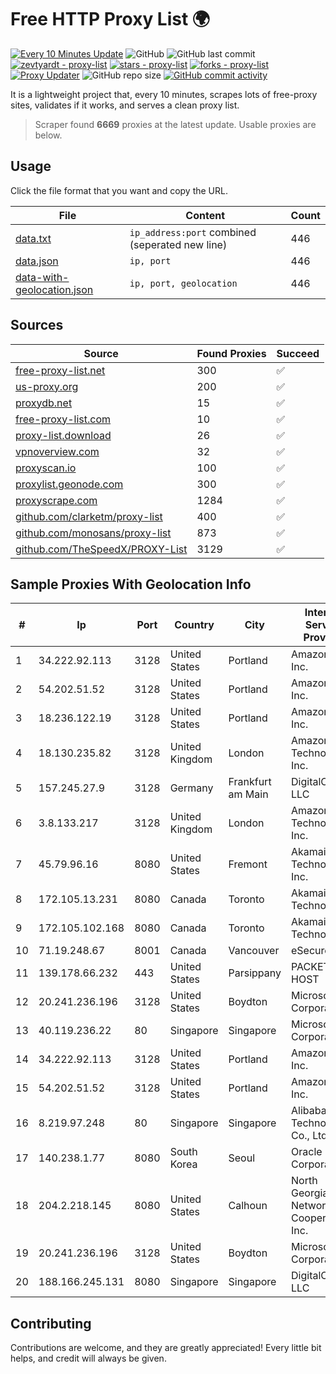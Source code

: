 
# Free HTTP Proxy List 🌍

[![Every 10 Minutes Update](https://github.com/mertguvencli/http-proxy-list/actions/workflows/main.yml/badge.svg?branch=main)](https://github.com/mertguvencli/http-proxy-list/actions/workflows/main.yml)
![GitHub](https://img.shields.io/github/license/mertguvencli/http-proxy-list)
![GitHub last commit](https://img.shields.io/github/last-commit/mertguvencli/http-proxy-list)
[![zevtyardt - proxy-list](https://img.shields.io/static/v1?label=zevtyardt&message=proxy-list&color=blue&logo=github)](https://github.com/zevtyardt/proxy-list "Go to GitHub repo")
[![stars - proxy-list](https://img.shields.io/github/stars/zevtyardt/proxy-list?style=social)](https://github.com/zevtyardt/proxy-list)
[![forks - proxy-list](https://img.shields.io/github/forks/zevtyardt/proxy-list?style=social)](https://github.com/zevtyardt/proxy-list)
[![Proxy Updater](https://github.com/zevtyardt/proxy-list/workflows/Proxy%20Updater/badge.svg)](https://github.com/zevtyardt/proxy-list/actions?query=workflow:"Proxy+Updater")
![GitHub repo size](https://img.shields.io/github/repo-size/zevtyardt/proxy-list)
[![GitHub commit activity](https://img.shields.io/github/commit-activity/m/zevtyardt/proxy-list?logo=commits)](https://github.com/zevtyardt/proxy-list/commits/main)

It is a lightweight project that, every 10 minutes, scrapes lots of free-proxy sites, validates if it works, and serves a clean proxy list.

> Scraper found **6669** proxies at the latest update. Usable proxies are below.

## Usage

Click the file format that you want and copy the URL.

|File|Content|Count|
|----|-------|-----|
|[data.txt](https://raw.githubusercontent.com/mertguvencli/http-proxy-list/main/proxy-list/data.txt)|`ip_address:port` combined (seperated new line)|446|
|[data.json](https://raw.githubusercontent.com/mertguvencli/http-proxy-list/main/proxy-list/data.json)|`ip, port`|446|
|[data-with-geolocation.json](https://raw.githubusercontent.com/mertguvencli/http-proxy-list/main/proxy-list/data-with-geolocation.json)|`ip, port, geolocation`|446|

## Sources

|Source|Found Proxies|Succeed|
|------|-------------|-------|
|[free-proxy-list.net](https://free-proxy-list.net)|300|✅|
|[us-proxy.org](https://www.us-proxy.org)|200|✅|
|[proxydb.net](http://proxydb.net)|15|✅|
|[free-proxy-list.com](https://free-proxy-list.com/?page=&port=&type%5B%5D=http&type%5B%5D=https&up_time=0&search=Search)|10|✅|
|[proxy-list.download](https://www.proxy-list.download/HTTP)|26|✅|
|[vpnoverview.com](https://vpnoverview.com/privacy/anonymous-browsing/free-proxy-servers)|32|✅|
|[proxyscan.io](https://www.proxyscan.io)|100|✅|
|[proxylist.geonode.com](https://proxylist.geonode.com/api/proxy-list?limit=300&page=1&sort_by=lastChecked&sort_type=desc&protocols=http,https)|300|✅|
|[proxyscrape.com](https://api.proxyscrape.com/v2/?request=displayproxies&protocol=http&timeout=10000&country=all&ssl=all&anonymity=all)|1284|✅|
|[github.com/clarketm/proxy-list](https://raw.githubusercontent.com/clarketm/proxy-list/master/proxy-list-raw.txt)|400|✅|
|[github.com/monosans/proxy-list](https://raw.githubusercontent.com/monosans/proxy-list/main/proxies/http.txt)|873|✅|
|[github.com/TheSpeedX/PROXY-List](https://raw.githubusercontent.com/TheSpeedX/PROXY-List/master/http.txt)|3129|✅|


## Sample Proxies With Geolocation Info

|#|Ip|Port|Country|City|Internet Service Provider|
|-|--|----|-------|----|-------------------------|
|1|34.222.92.113|3128|United States|Portland|Amazon.com, Inc.|
|2|54.202.51.52|3128|United States|Portland|Amazon.com, Inc.|
|3|18.236.122.19|3128|United States|Portland|Amazon.com, Inc.|
|4|18.130.235.82|3128|United Kingdom|London|Amazon Technologies Inc.|
|5|157.245.27.9|3128|Germany|Frankfurt am Main|DigitalOcean, LLC|
|6|3.8.133.217|3128|United Kingdom|London|Amazon Technologies Inc.|
|7|45.79.96.16|8080|United States|Fremont|Akamai Technologies, Inc.|
|8|172.105.13.231|8080|Canada|Toronto|Akamai Technologies|
|9|172.105.102.168|8080|Canada|Toronto|Akamai Technologies|
|10|71.19.248.67|8001|Canada|Vancouver|eSecureData|
|11|139.178.66.232|443|United States|Parsippany|PACKET-HOST|
|12|20.241.236.196|3128|United States|Boydton|Microsoft Corporation|
|13|40.119.236.22|80|Singapore|Singapore|Microsoft Corporation|
|14|34.222.92.113|3128|United States|Portland|Amazon.com, Inc.|
|15|54.202.51.52|3128|United States|Portland|Amazon.com, Inc.|
|16|8.219.97.248|80|Singapore|Singapore|Alibaba (US) Technology Co., Ltd.|
|17|140.238.1.77|8080|South Korea|Seoul|Oracle Corporation|
|18|204.2.218.145|8080|United States|Calhoun|North Georgia Network Cooperative, Inc.|
|19|20.241.236.196|3128|United States|Boydton|Microsoft Corporation|
|20|188.166.245.131|8080|Singapore|Singapore|DigitalOcean, LLC|



## Contributing

Contributions are welcome, and they are greatly appreciated! Every
little bit helps, and credit will always be given.

